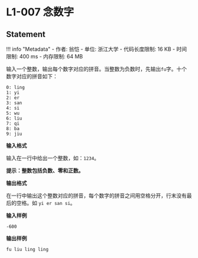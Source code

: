 
# L1-007 念数字

## Statement

!!! info "Metadata"
    - 作者: 翁恺
    - 单位: 浙江大学
    - 代码长度限制: 16 KB
    - 时间限制: 400 ms
    - 内存限制: 64 MB

输入一个整数，输出每个数字对应的拼音。当整数为负数时，先输出`fu`字。十个数字对应的拼音如下：
```
0: ling
1: yi
2: er
3: san
4: si
5: wu
6: liu
7: qi
8: ba
9: jiu
```

**输入格式**

输入在一行中给出一个整数，如：`1234`。

<b>提示：整数包括负数、零和正数。</b>

**输出格式**

在一行中输出这个整数对应的拼音，每个数字的拼音之间用空格分开，行末没有最后的空格。如
`yi er san si`。

**输入样例**
```plaintext
-600
```

**输出样例**
```plaintext
fu liu ling ling
```
